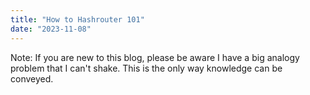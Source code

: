 ```yaml
---
title: "How to Hashrouter 101"
date: "2023-11-08"
---
```


Note: If you are new to this blog, please be aware I have a big analogy problem that I can't shake. This is the only way knowledge can be conveyed.
